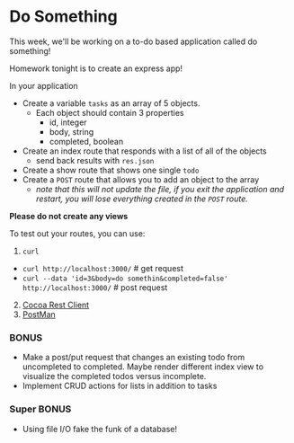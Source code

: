 # Do Something

This week, we'll be working on a to-do based application called do something!

Homework tonight is to create an express app!

In your application
- Create a variable `tasks` as an array of 5 objects.
  - Each object should contain 3 properties
    - id, integer
    - body, string
    - completed, boolean
- Create an index route that responds with a list of all of the objects
  - send back results with `res.json`
- Create a show route that shows one single `todo`
- Create a `POST` route that allows you to add an object to the array
  - *note that this will not update the file, if you exit the application and restart, you will lose everything created in the `POST` route.*

**Please do not create any views**

To test out your routes, you can use:

1. `curl`
  - `curl http://localhost:3000/` # get request
  - `curl --data 'id=3&body=do somethin&completed=false' http://localhost:3000/` # post request
2. [Cocoa Rest Client](http://mmattozzi.github.io/cocoa-rest-client/)
3. [PostMan](https://www.getpostman.com/)

### BONUS
- Make a post/put request that changes an existing todo from uncompleted to completed. Maybe render different index view to visualize the completed todos versus incomplete.
- Implement CRUD actions for lists in addition to tasks

### Super BONUS
- Using file I/O fake the funk of a database!
